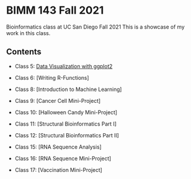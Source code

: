 # BIMM 143 Fall 2021
Bioinformatics class at UC San Diego Fall 2021
This is a showcase of my work in this class. 

## Contents

- Class 5: [Data Visualization with ggplot2](https://github.com/aangelrivera/bimm143/blob/main/Class05.R/Class05.R)

- Class 6: [Writing R-Functions]

- Class 8: [Introduction to Machine Learning]

- Class 9: [Cancer Cell Mini-Project]

- Class 10: [Halloween Candy Mini-Project] 

- Class 11: [Structural Bioinformatics Part I] 

- Class 12: [Structural Bioinformatics Part II] 

- Class 15: [RNA Sequence Analysis] 

- Class 16: [RNA Sequence Mini-Project] 

- Class 17: [Vaccination Mini-Project]

